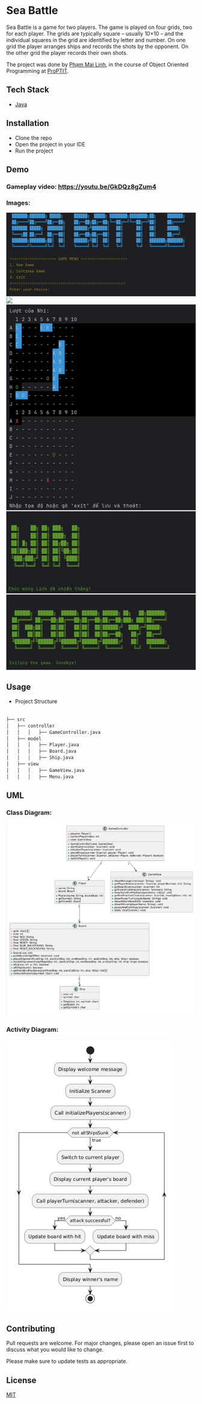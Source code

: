 # Sea Battle

Sea Battle is a game for two players. The game is played on four grids, two for each player. The grids are typically square – usually 10×10 – and the individual squares in the grid are identified by letter and number. On one grid the player arranges ships and records the shots by the opponent. On the other grid the player records their own shots.

The project was done by [Phạm Mai Linh](https://github.com/tolalinhne), in the course of Object Oriented Programming at [ProPTIT](https://proptit.com/).


## Tech Stack

- [Java](https://www.java.com/en/) 


## Installation

- Clone the repo
- Open the project in your IDE
- Run the project


## Demo

### **Gameplay video:** https://youtu.be/GkDQz8gZum4
### **Images**:
![alt text](<Game menu.png>)
![
](<Preparation round.png>)
![alt text](<Game round.png>)
![alt text](Win.png)
![alt text](Exit.png)

## Usage

- Project Structure

```bash

├── src
│   ├── controller
│   │   │   ├── GameController.java
│   ├── model
│   │   │   ├── Player.java
│   │   │   ├── Board.java
│   │   │   ├── Ship.java
│   ├── view
│   │   │   ├── GameView.java
│   │   │   ├── Menu.java


```

## UML
### Class Diagram:
![alt text](<UML/Class Diagram.png>)

### Activity Diagram:
![alt text](<UML/Activity Diagram.png>)


## Contributing

Pull requests are welcome. For major changes, please open an issue first
to discuss what you would like to change.

Please make sure to update tests as appropriate.

## License

[MIT](https://choosealicense.com/licenses/mit/)